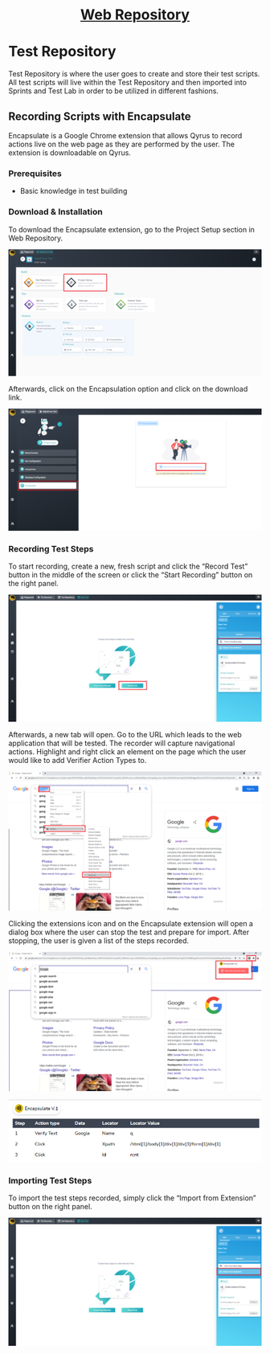 <h1 style="text-align: center; text-decoration:underline; font-weight: bold;">Web Repository</h1>


# Test Repository
Test Repository is where the user goes to create and store their test scripts. All test scripts will live within the Test Repository and then imported into Sprints and Test Lab in order to be utilized in different fashions.
 
## Recording Scripts with Encapsulate <!-- {docsify-ignore} --> 
Encapsulate is a Google Chrome extension that allows Qyrus to record actions live on the web page as they are performed by the user. The extension is downloadable on Qyrus.

### Prerequisites
- Basic knowledge in test building
### Download & Installation
To download the Encapsulate extension, go to the Project Setup section in Web Repository.

![Encapsulation 1](../../_media/_webimages/Aspose.Words.404e87e9-6ed7-4fc7-ac81-b7d471d1c9f8.063.png)

Afterwards, click on the Encapsulation option and click on the download link.

![Encapsulation 2](../../_media/_webimages/Aspose.Words.404e87e9-6ed7-4fc7-ac81-b7d471d1c9f8.064.png)

### Recording Test Steps
To start recording, create a new, fresh script and click the “Record Test” button in the middle of the screen or click the “Start Recording” button on the right panel.

![Encapsulation 3](../../_media/_webimages/Aspose.Words.404e87e9-6ed7-4fc7-ac81-b7d471d1c9f8.065.png)

Afterwards, a new tab will open. Go to the URL which leads to the web application that will be tested. The recorder will capture navigational actions. Highlight and right click an element on the page which the user would like to add Verifier Action Types to.

![Encapsulation 4](../../_media/_webimages/Aspose.Words.404e87e9-6ed7-4fc7-ac81-b7d471d1c9f8.066.png)

Clicking the extensions icon and on the Encapsulate extension will open a dialog box where the user can stop the test and prepare for import. After stopping, the user is given a list of the steps recorded.

![Encapsulation 5](../../_media/_webimages/Aspose.Words.404e87e9-6ed7-4fc7-ac81-b7d471d1c9f8.067.png)

![Encapsulation 6](../../_media/_webimages/Aspose.Words.404e87e9-6ed7-4fc7-ac81-b7d471d1c9f8.068.png)

### Importing Test Steps
To import the test steps recorded, simply click the “Import from Extension” button on the right panel.

![Encapsulation 7](../../_media/_webimages/Aspose.Words.404e87e9-6ed7-4fc7-ac81-b7d471d1c9f8.069.png)